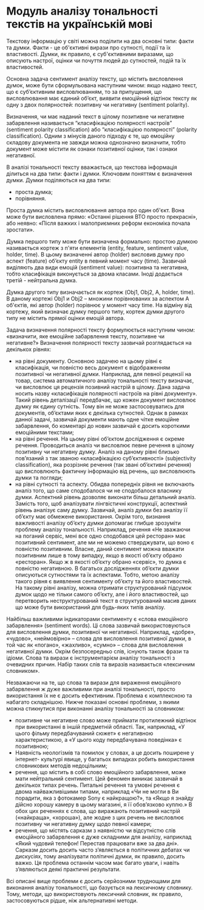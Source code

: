 # Модуль аналізу тональності текстів на українській мові
Текстову інформацію у світі можна поділити на два основні типи: факти та думки. Факти - це об'єктивні вирази про сутності, події та їх властивості. Думки, як правило, є суб'єктивними виразами, що описують настрої, оцінки чи почуття людей до сутностей, подій та їх властивостей. 

Основна задача сентимент аналізу тексту, що містить висловлення думок, може бути сформульована наступним чином: якщо надано текст, що є суб’єктивним висловлюванням, то за припущення, що висловлювання має єдиний об’єкт, виявити емоційний відтінок тексту як одну з двох полярностей: позитивну чи негативну (sentiment polarity).

Визначення, чи має наданий текст в цілому позитивне чи негативне забарвлення називається “класифікацією полярності настроїв” (sentiment polarity classification) або “класифікацією полярності” (polarity classification). Одним з мінусів даного підходу є те, що емоційну складову документа не завжди можна однозначно визначити, тобто документ може містити як ознаки позитивної оцінки, так і ознаки негативної.

В аналізі тональності тексту вважається, що текстова інформація ділиться на два типи: факти і думки. Ключовим поняттям є визначення думки.
Думки поділяються на два типи: 
* проста думка;
* порівняння.

Проста думка містить висловлювання автора про один об'єкт. Вона може бути висловлена прямо: «Останні рішення ВТО просто прекрасні», або неявно: «Після важких і малоприємних реформ економіка почала зростати».

Думка першого типу може бути визначена формально: простою думкою називається кортеж з п'яти елементів (entity, feature, sentiment value, holder, time). В цьому визначенні автор (holder) висловив думку про аспект (feature) об’єкту entity в певний момент часу (time). Зазвичай виділяють два види емоцій (sentiment value): позитивна та негативна, тобто класифікація виконується за двома класами. Іноді додається третій - нейтральна думка.

Думка другого типу визначається як кортеж (Obj1, Obj2, A, holder, time). В даному кортежі Obj1 и Obj2 – множини порівнюваних за аспектом А об'єктів, які автор (holder) порівнює у момент часу time. На відміну від кортежу, який визначає думку першого типу, кортеж думки другого типу не містить прямої оцінки емоцій автора.

Задача визначення полярності тексту формулюється наступним чином: «визначити, яке емоційне забарвлення тексту, позитивне чи негативне?» Визначення полярності тексту зазвичай розглядається на декількох рівнях:
* на рівні документу. Основною задачею на цьому рівні є класифікація, чи повністю весь документ є відображенням позитивної чи негативної думки. Наприклад, для певної рецензії на товар, система автоматичного аналізу тональності тексту визначає, чи висловлює ця рецензія позивний настрій в цілому. Дана задача носить назву «класифікація полярності настроїв на рівні документу». Такий рівень деталізації передбачає, що кожен документ висловлює думку як єдину сутність. Тому він не може застосовуватись для документів, об’єктами яких є декілька сутностей. Однак в рамках данної задачі, зазвичай документи мають одне чітке емоційне забарвлення, бо коментарі до новин зазвичай є досить короткими емоційними текстами;
* на рівні речення. На цьому рівні об’єктом дослідження є окреме речення. Проводиться аналіз чи висловлює певне речення в цілому позитивну чи негативну думку. Аналіз на даному рівні близько пов’язаний з так званою «класифікацією суб’єктивності» (subjectivity classification), яка розрізняє речення (так звані об’єктивні речення) що висловлюють фактичну інформацію від речень, що висловлюють думки та погляди;
* на рівні сутності та аспекту. Обидва попередніх рівня не включають аналіз того, що саме сподобалося чи не сподобалося власнику думки. Аспектний рівень дозволяє виконати більш детальний аналіз. Замість того, щоб аналізувати лінгвістичні конструкції, аспектний рівень аналізує саму думку. Зазвичай, аналіз думки без аналізу її об’єкту має обмежене використання. Окрім того, визнання важливості аналізу об’єкту думки допомагає глибше зрозуміти проблему аналізу тональності. Наприклад, речення «Не зважаючи на поганий сервіс, мені все одно сподобався цей ресторан» має позитивний сентимент, але ми не можемо стверджувати, що воно є повністю позитивним. Власне, даний сентимент можна вважати позитивним лише в тому випадку, якщо в якості об’єкту обрано «ресторан». Якщо ж в якості об’єкту обрано «сервіс», то думка є повністю негативною. В багатьох дослідженнях об’єкти думки описуються сутностями та їх аспектами. Тобто, метою аналізу такого рівня є виявлення сентименту об’єкту та його властивостей. На такому рівні аналізу, можна отримати структурований підсумок думок щодо не тільки самого об’єкту, але і його властивостей, що перетворить неструктурований текст в структурований масив даних що може бути використаний для будь-яких типів аналізу.

Найбільш важливими індикаторами сентименту є «слова емоційного забарвлення» (sentiment words). Ці слова зазвичай використовуються для висловлення думки, позитивної чи негативної. Наприклад, «добре», «чудово», «неймовірно» – слова для висловлення позитивної думки, в той час як «погано», «жахливо», «сумно» – слова для висловлення негативної думки. Окрім безпосередньо слів, існують також фрази та ідіоми. Слова та вирази є інструментарієм аналізу тональності з очевидних причин. Набір таких слів та виразів називається «лексичним словником».

Незважаючи на те, що слова та вирази для вираження емоційного забарвлення ж дуже важливими при аналізі тональності, просто використання їх не є досить ефективним. Проблема є комплексною та набагато складнішою. Нижче показані основні проблеми, з якими можна стикнутися при виконанні аналізу тональності за словником:
* позитивне чи негативне слово може приймати протилежний відтінок при використанні в іншій предметній області. Так, наприклад, «У цього фільму передбачуваний сюжет» є негативною характеристикою, а «У цього коду передбачувана поведінка» є позитивною;
* Наявність неологізмів та помилок у словах, а це досить поширене у інтернет- культурі явище, у багатьох випадках робить використання словникових методів недоцільним;
* речення, що містить в собі слово емоційного забарвлення, може мати нейтральний сентимент. Цей феномен виникає зазвичай в декількох типах речень. Питальні речення та умовні речення є двома найважливішими типами, наприклад «Чи не могли в Ви порадити, яка з фотокамер Sony є найкращою?», та «Якщо я знайду дійсно хорошу камеру в цьому магазині, я її обов’язково куплю.» В обох цих реченнях є слова, що виражають позитивний настрій («найкраща», «хороша»), але жодне з цих речень не висловлює позитивну чи негативну думку щодо певної камери;
* речення, що містять сарказм з наявністю чи відсутністю слів емоційного забарвлення є дуже складними для аналізу, наприклад «Який чудовий телефон! Перестав працювати вже за два дні». Cарказм досить досить часто з’являється в політичних дебатах чи дискусіях, тому аналізувати політичні думки, як правило, досить важко. Ця проблема останнім часом має багато уваги, і навіть з’являються деякі практичні результати.

Всі описані вище проблеми є досить серйозними труднощами для виконання аналізу тональності, що базується на лексичному словнику. Тому, методи, що використовують лексичний словник, як правило, застосовуються рідше, ніж альтернативні методи.
